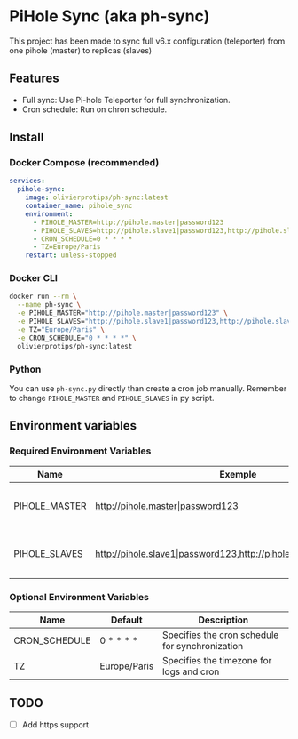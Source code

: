 # PiHole Sync (aka ph-sync)

This project has been made to sync full v6.x configuration (teleporter) from one pihole (master) to replicas (slaves)

## Features

- Full sync: Use Pi-hole Teleporter for full synchronization.
- Cron schedule: Run on chron schedule.

## Install

### Docker Compose (recommended)

```yml
services:
  pihole-sync:
    image: olivierprotips/ph-sync:latest
    container_name: pihole_sync
    environment:
      - PIHOLE_MASTER=http://pihole.master|password123
      - PIHOLE_SLAVES=http://pihole.slave1|password123,http://pihole.slave2|password123
      - CRON_SCHEDULE=0 * * * *
      - TZ=Europe/Paris
    restart: unless-stopped
```

### Docker CLI

```bash
docker run --rm \
  --name ph-sync \
  -e PIHOLE_MASTER="http://pihole.master|password123" \
  -e PIHOLE_SLAVES="http://pihole.slave1|password123,http://pihole.slave2|password123" \
  -e TZ="Europe/Paris" \
  -e CRON_SCHEDULE="0 * * * *" \
  olivierprotips/ph-sync:latest
```

### Python

You can use `ph-sync.py` directly than create a cron job manually. Remember to change `PIHOLE_MASTER` and `PIHOLE_SLAVES` in py script.

## Environment variables

### Required Environment Variables

| Name          | Exemple                                                             | Description                                          |
| ------------- | ------------------------------------------------------------------- | ---------------------------------------------------- |
| PIHOLE_MASTER | http://pihole.master\|password123                                   | Specifies the primary Pi-hole configuration          |
| PIHOLE_SLAVES | http://pihole.slave1\|password123,http://pihole.slave2\|password123 | Specifies the list of replica Pi-hole configurations |

### Optional Environment Variables

| Name          | Default      | Description                                     |
| ------------- | ------------ | ----------------------------------------------- |
| CRON_SCHEDULE | 0 * * * *    | Specifies the cron schedule for synchronization |
| TZ            | Europe/Paris | Specifies the timezone for logs and cron        |

## TODO

- [ ] Add https support